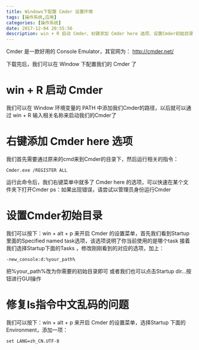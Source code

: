 ```yaml
---
title: Windows下配置 Cmder 设置环境
tags: [操作系统,应用]
categories: [操作系统]
date: 2017-12-04 20:55:56
description: win + R 启动 Cmder、右键添加 Cmder here 选项、设置Cmder初始目录、修复ls指令中文乱码的问题
---
```

Cmder 是一款好用的 Console Emulator，其官网为：
http://cmder.net/

下载完后，我们可以在 Window 下配置我们的 Cmder 了


# win + R 启动 Cmder

我们可以在 Window 环境变量的 PATH 中添加我们Cmder的路径，以后就可以通过 win + R 输入相关名称来启动我们的Cmder了

# 右键添加 Cmder here 选项

我们首先需要通过原来的cmd来到Cmder的目录下，然后运行相关的指令：


```
Cmder.exe /REGISTER ALL
```

运行此命令后，我们右键菜单中就多了 Cmder here 的选项，可以快速在某个文件夹下打开Cmder
ps：如果出现错误，请尝试以管理员身份运行Cmder

# 设置Cmder初始目录

我们可以按下：win + alt + p 来开启 Cmder 的设置菜单，首先我们看到Startup里面的Specified named task选项，该选项说明了你当前使用的是哪个task
接着我们选择Startup下面的Tasks ，修改刚刚看到的对应的选项，加上：


```
-new_console:d:%your_path%
```

把%your_path%改为你需要的初始目录即可
或者我们也可以点击Startup dir...按钮进行GUI操作

# 修复ls指令中文乱码的问题

我们可以按下：win + alt + p 来开启 Cmder 的设置菜单，选择Startup 下面的Environment，添加一项：


```
set LANG=zh_CN.UTF-8
```







